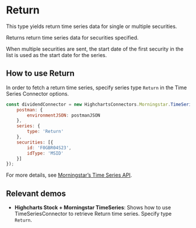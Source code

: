 # Return

This type yields return time series data for single or multiple securities.

Returns return time series data for securities specified.

When multiple securities are sent, the start date of the first security 
in the list is used as the start date for the series.

## How to use Return

In order to fetch a return time series, specify series type 
`Return` in the Time Series Connector options.

```js
const dividendConnector = new HighchartsConnectors.Morningstar.TimeSeriesConnector({
    postman: {
        environmentJSON: postmanJSON
    },
    series: {
        type: 'Return'
    },
    securities: [{
        id: 'F0GBR04S23',
        idType: 'MSID'
    }]
});
```

For more details, see [Morningstar’s Time Series API].

## Relevant demos

- **Highcharts Stock + Morningstar TimeSeries**: Shows how to use 
TimeSeriesConnector to retrieve Return time series. Specify type 
`Return`.

[Morningstar’s Time Series API]: https://developer.morningstar.com/direct-web-services/documentation/api-reference/time-series/overview